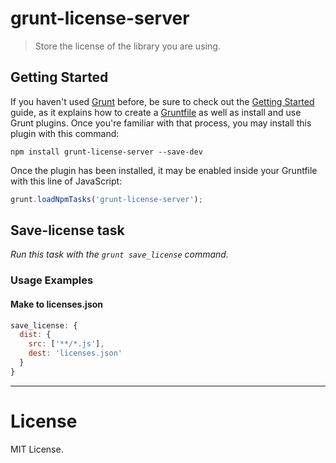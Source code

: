 # grunt-license-server

> Store the license of the library you are using.

## Getting Started

If you haven't used [Grunt](http://gruntjs.com/) before, be sure to check out the [Getting Started](http://gruntjs.com/getting-started) guide, as it explains how to create a [Gruntfile](http://gruntjs.com/sample-gruntfile) as well as install and use Grunt plugins. Once you're familiar with that process, you may install this plugin with this command:

```shell
npm install grunt-license-server --save-dev
```

Once the plugin has been installed, it may be enabled inside your Gruntfile with this line of JavaScript:

```js
grunt.loadNpmTasks('grunt-license-server');
```

## Save-license task

_Run this task with the `grunt save_license` command._

### Usage Examples

#### Make to licenses.json
```js
save_license: {
  dist: {
    src: ['**/*.js'],
    dest: 'licenses.json'
  }
}
```

---

License
========

MIT License.